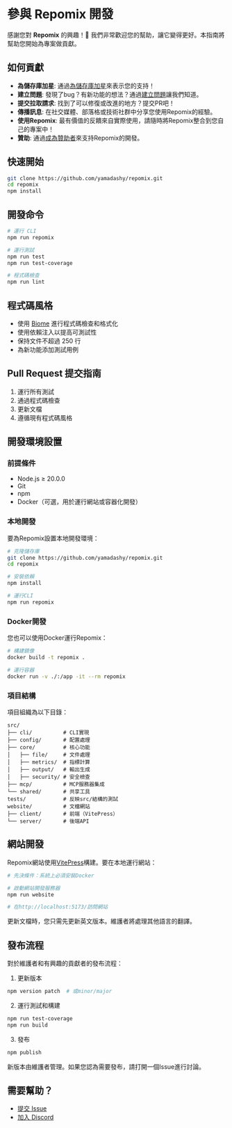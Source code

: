 # 參與 Repomix 開發

感謝您對 **Repomix** 的興趣！🚀 我們非常歡迎您的幫助，讓它變得更好。本指南將幫助您開始為專案做貢獻。

## 如何貢獻

- **為儲存庫加星**: 通過[為儲存庫加星](https://github.com/yamadashy/repomix)來表示您的支持！
- **建立問題**: 發現了bug？有新功能的想法？通過[建立問題](https://github.com/yamadashy/repomix/issues)讓我們知道。
- **提交拉取請求**: 找到了可以修復或改進的地方？提交PR吧！
- **傳播訊息**: 在社交媒體、部落格或技術社群中分享您使用Repomix的經驗。
- **使用Repomix**: 最有價值的反饋來自實際使用，請隨時將Repomix整合到您自己的專案中！
- **贊助**: 通過[成為贊助者](https://github.com/sponsors/yamadashy)來支持Repomix的開發。

## 快速開始

```bash
git clone https://github.com/yamadashy/repomix.git
cd repomix
npm install
```

## 開發命令

```bash
# 運行 CLI
npm run repomix

# 運行測試
npm run test
npm run test-coverage

# 程式碼檢查
npm run lint
```

## 程式碼風格

- 使用 [Biome](https://biomejs.dev/) 進行程式碼檢查和格式化
- 使用依賴注入以提高可測試性
- 保持文件不超過 250 行
- 為新功能添加測試用例

## Pull Request 提交指南

1. 運行所有測試
2. 通過程式碼檢查
3. 更新文檔
4. 遵循現有程式碼風格

## 開發環境設置

### 前提條件

- Node.js ≥ 20.0.0
- Git
- npm
- Docker（可選，用於運行網站或容器化開發）

### 本地開發

要為Repomix設置本地開發環境：

```bash
# 克隆儲存庫
git clone https://github.com/yamadashy/repomix.git
cd repomix

# 安裝依賴
npm install

# 運行CLI
npm run repomix
```

### Docker開發

您也可以使用Docker運行Repomix：

```bash
# 構建鏡像
docker build -t repomix .

# 運行容器
docker run -v ./:/app -it --rm repomix
```

### 項目結構

項目組織為以下目錄：

```
src/
├── cli/          # CLI實現
├── config/       # 配置處理
├── core/         # 核心功能
│   ├── file/     # 文件處理
│   ├── metrics/  # 指標計算
│   ├── output/   # 輸出生成
│   ├── security/ # 安全檢查
├── mcp/          # MCP服務器集成
└── shared/       # 共享工具
tests/            # 反映src/結構的測試
website/          # 文檔網站
├── client/       # 前端（VitePress）
└── server/       # 後端API
```

## 網站開發

Repomix網站使用[VitePress](https://vitepress.dev/)構建。要在本地運行網站：

```bash
# 先決條件：系統上必須安裝Docker

# 啟動網站開發服務器
npm run website

# 在http://localhost:5173/訪問網站
```

更新文檔時，您只需先更新英文版本。維護者將處理其他語言的翻譯。

## 發布流程

對於維護者和有興趣的貢獻者的發布流程：

1. 更新版本
```bash
npm version patch  # 或minor/major
```

2. 運行測試和構建
```bash
npm run test-coverage
npm run build
```

3. 發布
```bash
npm publish
```

新版本由維護者管理。如果您認為需要發布，請打開一個Issue進行討論。

## 需要幫助？

- [提交 Issue](https://github.com/yamadashy/repomix/issues)
- [加入 Discord](https://discord.gg/wNYzTwZFku)
